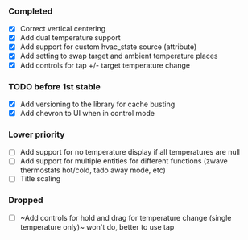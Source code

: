 ### Completed
- [x] Correct vertical centering
- [x] Add dual temperature support
- [x] Add support for custom hvac_state source (attribute)
- [x] Add setting to swap target and ambient temperature places
- [x] Add controls for tap +/- target temperature change

### TODO before 1st stable
- [x] Add versioning to the library for cache busting
- [x] Add chevron to UI when in control mode

### Lower priority
- [ ] Add support for no temperature display if all temperatures are null
- [ ] Add support for multiple entities for different functions (zwave thermostats hot/cold, tado away mode, etc)
- [ ] Title scaling

### Dropped
- [ ] ~Add controls for hold and drag for temperature change (single temperature only)~ won't do, better to use tap